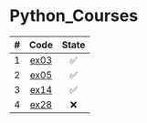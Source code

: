 # Python_Courses

| # | Code  | State |
|:-:|:-:|:-:|
|1|[ex03](https://github.com/lfteixeira996/Python_Courses/blob/main/Udemy/Secao_06/ex03.py)|:white_check_mark:|
|2|[ex05](https://github.com/lfteixeira996/Python_Courses/blob/main/Udemy/Secao_06/ex05.py)|:white_check_mark:|
|3|[ex14](https://github.com/lfteixeira996/Python_Courses/blob/main/Udemy/Secao_06/ex14.py)|:white_check_mark:|
|4|[ex28](https://github.com/lfteixeira996/Python_Courses/blob/main/Udemy/Secao_06/ex28.py)|:x:|



